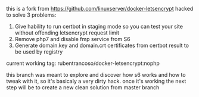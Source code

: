 this is a fork from https://github.com/linuxserver/docker-letsencrypt hacked to solve 3 problems:

1. Give hability to run certbot in staging mode so you can test your site without offending letsencrypt request limit
2. Remove php7 and disable fmp service from S6
3. Generate domain.key and domain.crt certificates from certbot result to be used by registry

current working tag: rubentrancoso/docker-letsencrypt:nophp

this branch was meant to explore and discover how s6 works and how to tweak with it, so it's basicaly a very dirty hack.
once it's working the next step will be to create a new clean solution from master branch
